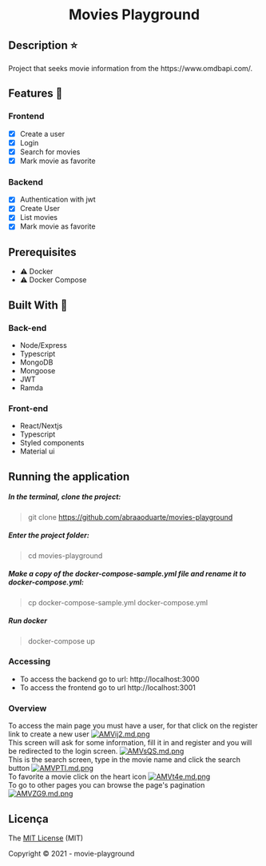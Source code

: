 <h1 align="center"> Movies Playground </h1>

## Description :star:
<p align="justify">Project that seeks movie information from the https://www.omdbapi.com/.</p>

## Features :checkered_flag:

### Frontend
- [X] Create a user
- [X] Login
- [X] Search for movies
- [X] Mark movie as favorite

### Backend
- [X] Authentication with jwt
- [X] Create User
- [X] List movies
- [X] Mark movie as favorite

## Prerequisites
- :warning: Docker
- :warning: Docker Compose

## Built With :hammer:

  ### Back-end
   - Node/Express
   - Typescript
   - MongoDB
   - Mongoose
   - JWT
   - Ramda

  ### Front-end
   - React/Nextjs
   - Typescript
   - Styled components
   - Material ui

## Running the application
 ##### In the terminal, clone the project:
   > git clone https://github.com/abraaoduarte/movies-playground

 ##### Enter the project folder:
   > cd movies-playground

 ##### Make a copy of the docker-compose-sample.yml file and rename it to docker-compose.yml:
   > cp docker-compose-sample.yml docker-compose.yml

 ##### Run docker
   > docker-compose up

### Accessing
- To access the backend go to url: http://localhost:3000
- To access the frontend go to url http://localhost:3001

### Overview
To access the main page you must have a user, for that click on the register link to create a new user
[![AMVij2.md.png](https://iili.io/AMVij2.md.png)](https://freeimage.host/i/AMVij2)
\
This screen will ask for some information, fill it in and register and you will be redirected to the login screen.
[![AMVsQS.md.png](https://iili.io/AMVsQS.md.png)](https://freeimage.host/i/AMVsQS)
\
This is the search screen, type in the movie name and click the search button
[![AMVPTl.md.png](https://iili.io/AMVPTl.md.png)](https://freeimage.host/i/AMVPTl)
\
To favorite a movie click on the heart icon
[![AMVt4e.md.png](https://iili.io/AMVt4e.md.png)](https://freeimage.host/i/AMVt4e)
\
To go to other pages you can browse the page's pagination
[![AMVZG9.md.png](https://iili.io/AMVZG9.md.png)](https://freeimage.host/i/AMVZG9)

  ## Licença
  The [MIT License]() (MIT)

  Copyright :copyright: 2021 - movie-playground
